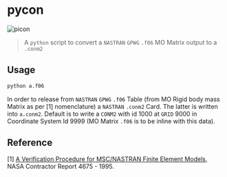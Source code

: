 # pycon

![picon](https://images-na.ssl-images-amazon.com/images/I/51ekKN9T7rL.jpg)

> A `python` script to convert a `NASTRAN` `GPWG` `.f06` MO Matrix output to a `.conm2`

## Usage

``` bash
python a.f06
```
In order to release from `NASTRAN` `GPWG` `.f06` Table (from MO Rigid body mass Matrix as per  [1] nomenclature) a `NASTRAN` `.conm2` Card. The latter is written into `a.conm2`. Default is to write a `CONM2` with id 1000 at `GRID` 9000 in Coordinate System Id 9999 (MO Matrix `.f06` is to be inline with this data).

## Reference

[1]	[A Verification Procedure for MSC/NASTRAN Finite
Element Models](http://citeseerx.ist.psu.edu/viewdoc/download?doi=10.1.1.81.951&rep=rep1&type=pdf), NASA Contractor Report 4675 - 1995.
